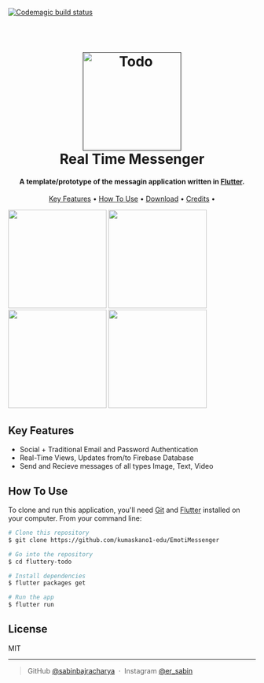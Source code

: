 [![Codemagic build status](https://api.codemagic.io/apps/5d0f190099fdb70008475b03/5d0f190099fdb70008475b02/status_badge.svg)](https://codemagic.io/apps/5d0f190099fdb70008475b03/5d0f190099fdb70008475b02/latest_build)

<h1 align="center">
  <br>
  <a href=""><img src="https://user-images.githubusercontent.com/57332034/118433038-f069aa00-b68e-11eb-9ce1-c2eb58d9267e.png" alt="Todo" width="200"></a>
  <br>
  Real Time Messenger
  <br>
</h1>

<h4 align="center">A template/prototype of the messagin application written in <a href="https://flutter.dev" target="_blank">Flutter</a>.</h4>

<p align="center">
  <a href="#key-features">Key Features</a> •
  <a href="#how-to-use">How To Use</a> •
  <a href="#download">Download</a> •
  <a href="#credits">Credits</a> •
</p>

<p float="left">
  <img src="screenshots/screen01.png" width="200" />
  <img src="screenshots/screen02.png" width="200" /> 
  <img src="screenshots/screen03.png" width="200" />
  <img src="screenshots/screen04.png" width="200" />
</p>

## Key Features

* Social + Traditional Email and Password Authentication 
* Real-Time Views, Updates from/to Firebase Database
* Send and Recieve messages of all types Image, Text, Video

## How To Use

To clone and run this application, you'll need [Git](https://git-scm.com) and [Flutter](https://flutter.dev/docs/get-started/install) installed on your computer. From your command line:

```bash
# Clone this repository
$ git clone https://github.com/kumaskano1-edu/EmotiMessenger

# Go into the repository
$ cd fluttery-todo

# Install dependencies
$ flutter packages get

# Run the app
$ flutter run
```



## License

MIT

---

> GitHub [@sabinbajracharya](https://github.com/sabinbajracharya) &nbsp;&middot;&nbsp;
> Instagram [@er_sabin](https://www.instagram.com/er_sabin/)
